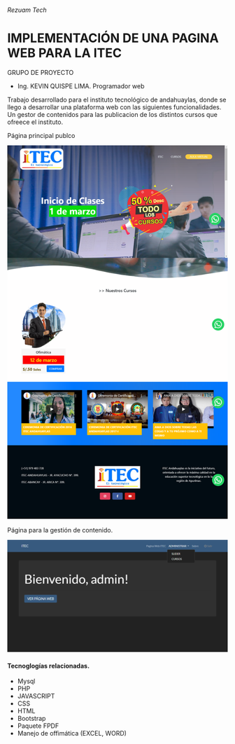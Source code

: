 ###### Rezuam Tech
# IMPLEMENTACIÓN DE UNA PAGINA WEB PARA LA ITEC 

GRUPO DE PROYECTO
- Ing. KEVIN QUISPE LIMA. Programador web

Trabajo desarrollado para el instituto tecnológico de andahuaylas, donde se llego a desarrollar una plataforma web con las siguientes funcionalidades. Un gestor de contenidos para las publicacion de los distintos cursos que ofreece el instituto.

Página principal publco

![hola](https://github.com/KevinQL/page-institute/blob/master/public/screenItex.png)

Página para la gestión de contenido.

![hola](https://github.com/KevinQL/page-institute/blob/master/public/screenInicio.png)

#### Tecnoglogías relacionadas.
- Mysql
- PHP
- JAVASCRIPT
- CSS
- HTML
- Bootstrap
- Paquete FPDF
- Manejo de offimática (EXCEL, WORD)
